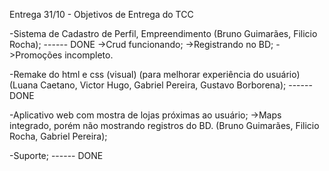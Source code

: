 Entrega 31/10 - Objetivos de Entrega do TCC

-Sistema de Cadastro de Perfil, Empreendimento (Bruno Guimarães, Filicio Rocha); ------ DONE
    ->Crud funcionando;
    ->Registrando no BD;
    ->Promoções incompleto.
    
-Remake do html e css (visual) (para melhorar experiência do usuário) (Luana Caetano, Victor Hugo, Gabriel Pereira, Gustavo Borborena); ------ DONE

-Aplicativo web com mostra de lojas próximas ao usuário;
     ->Maps integrado, porém não mostrando registros do BD.
(Bruno Guimarães, Filicio Rocha, Gabriel Pereira);

-Suporte; ------ DONE



